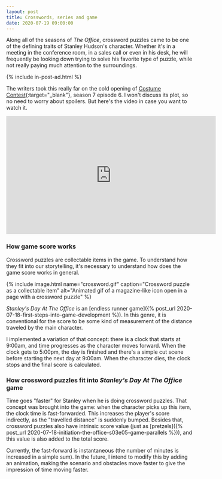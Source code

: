 ```yaml
---
layout: post
title: Crosswords, series and game
date: 2020-07-19 09:00:00
---
```


Along all of the seasons of _The Office_, crossword puzzles came to be one of the defining traits of Stanley Hudson's character. Whether it's in a meeting in the conference room, in a sales call or even in his desk, he will frequently be looking down trying to solve his favorite type of puzzle, while not really paying much attention to the surroundings.

{% include in-post-ad.html %}

The writers took this really far on the cold opening of [Costume Contest](https://www.imdb.com/title/tt1725594/){:target="_blank"}, season 7 episode 6. I won't discuss its plot, so no need to worry about spoilers. But here's the video in case you want to watch it.

<iframe width="560" height="315" src="https://www.youtube.com/embed/iA89H8CgLTQ" frameborder="0" allow="accelerometer; autoplay; encrypted-media; gyroscope; picture-in-picture" class="blog-asset"></iframe>

### How game score works

Crossword puzzles are collectable items in the game. To understand how they fit into our storytelling, it's necessary to understand how does the game score works in general.

{% include image.html name="crossword.gif" caption="Crossword puzzle as a collectable item" alt="Animated gif of a magazine-like icon open in a page with a crossword puzzle" %}

_Stanley's Day At The Office_ is an [endless runner game]({% post_url 2020-07-18-first-steps-into-game-development %}). In this genre, it is conventional for the score to be some kind of measurement of the distance traveled by the main character.

I implemented a variation of that concept: there is a clock that starts at 9:00am, and time progresses as the character moves forward. When the clock gets to 5:00pm, the day is finished and there's a simple cut scene before starting the next day at 9:00am. When the character dies, the clock stops and the final score is calculated.

### How crossword puzzles fit into _Stanley's Day At The Office_ game

Time goes "faster" for Stanley when he is doing crossword puzzles. That concept was brought into the game: when the character picks up this item, the clock time is fast-forwarded. This increases the player's score indirectly, as the "travelled distance" is suddenly bumped. Besides that, crossword puzzles also have intrinsic score value (just as [pretzels]({% post_url 2020-07-18-initiation-the-office-s03e05-game-parallels %})), and this value is also added to the total score.

Currently, the fast-forward is instantaneous (the number of minutes is increased in a simple sum). In the future, I intend to modify this by adding an animation, making the scenario and obstacles move faster to give the impression of time moving faster.